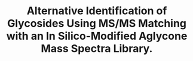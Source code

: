---
authors: Rodriguez EP, Li Y, Vaniya A, Shih PM, Fiehn O
carousel: false
doi: 10.1021/acs.analchem.3c00957
featured: false
issue: '28'
journal: Analytical chemistry
keywords: '["Sugars", "Ions", "Glycosides", "Chromatography, High Pressure Liquid",
  "Chromatography, Liquid", "Spectrometry, Mass, Electrospray Ionization", "Tandem
  Mass Spectrometry", "Tissue Distribution"]'
landmark: false
layout: '@/layouts/Publication.astro'
page: 10618-10624
pmcid: PMC11493435
pmid: 37390485
r03: R03OD034497
title: Alternative Identification of Glycosides Using MS/MS Matching with an In Silico-Modified
  Aglycone Mass Spectra Library.
volume: '95'
year: 2023
---